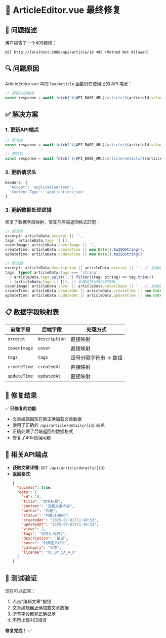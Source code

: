 # 🔧 ArticleEditor.vue 最终修复

## 🚨 **问题描述**

用户报告了一个405错误：
```
GET http://localhost:8088/api/article/10 405 (Method Not Allowed)
```

## 🔍 **问题原因**

ArticleEditor.vue 中的 `loadArticle` 函数仍在使用旧的 API 端点：
```javascript
// 错误的旧端点
const response = await fetch(`${API_BASE_URL}/article/${articleId.value}`, {
```

## ✅ **解决方案**

### **1. 更新API端点**
```javascript
// 修改前
const response = await fetch(`${API_BASE_URL}/article/${articleId.value}`, {

// 修改后
const response = await fetch(`${API_BASE_URL}/article/details/${articleId.value}`, {
```

### **2. 更新请求头**
```javascript
headers: {
  'Accept': 'application/json',
  'Content-Type': 'application/json'
}
```

### **3. 更新数据处理逻辑**

修复了数据字段映射，使其与后端返回格式匹配：

```javascript
// 修改前
excerpt: articleData.excerpt || '',
tags: articleData.tags || [],
coverImage: articleData.coverImage || '',
createTime: articleData.createTime || new Date().toISOString(),
updateTime: articleData.updateTime || new Date().toISOString()

// 修改后
excerpt: articleData.description || articleData.excerpt || '', // 后端返回description字段
tags: typeof articleData.tags === 'string' 
  ? articleData.tags.split(',').filter((tag: string) => tag.trim())
  : (articleData.tags || []), // 处理逗号分隔的字符串
coverImage: articleData.cover || articleData.coverImage || '', // 后端返回cover字段
createTime: articleData.createdAt || articleData.createTime || new Date().toISOString(), // 处理时间字段
updateTime: articleData.updatedAt || articleData.updateTime || new Date().toISOString() // 处理时间字段
```

## 📋 **数据字段映射表**

| 前端字段 | 后端字段 | 处理方式 |
|---------|---------|---------|
| `excerpt` | `description` | 直接映射 |
| `coverImage` | `cover` | 直接映射 |
| `tags` | `tags` | 逗号分隔字符串 → 数组 |
| `createTime` | `createdAt` | 直接映射 |
| `updateTime` | `updatedAt` | 直接映射 |

## 🎯 **修复结果**

✅ **已修复的功能**:
- 文章编辑器现在能正确加载文章数据
- 使用了正确的 `/api/article/details/{id}` 端点
- 正确处理了后端返回的数据格式
- 修复了405错误问题

## 🔗 **相关API端点**

- **获取文章详情**: `GET /api/article/details/{id}`
- **返回格式**: 
  ```json
  {
    "success": true,
    "data": {
      "id": 10,
      "title": "文章标题",
      "content": "完整文章内容",
      "author": "作者",
      "status": "PUBLISHED",
      "createdAt": "2025-07-03T11:40:53",
      "updatedAt": "2025-07-03T11:40:53",
      "views": 2,
      "tags": "标签1,标签2",
      "description": "描述",
      "cover": "封面图片URL",
      "category": "分类",
      "license": "CC_BY_SA_4_0"
    }
  }
  ```

## 🚀 **测试验证**

现在可以正常：
1. 点击"编辑文章"按钮
2. 文章编辑器正确加载文章数据
3. 所有字段都能正确显示
4. 不再出现405错误

**修复完成！** ✅ 